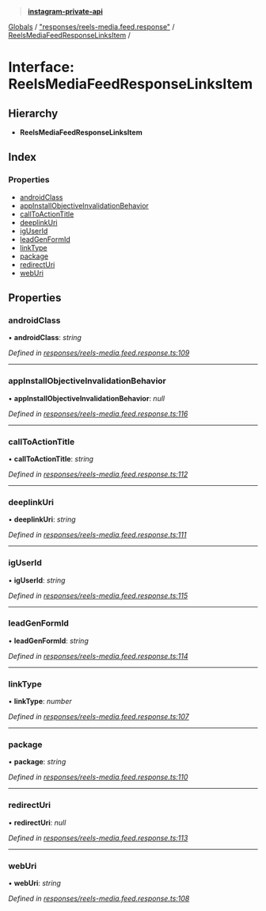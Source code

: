 > **[instagram-private-api](../README.md)**

[Globals](../README.md) / ["responses/reels-media.feed.response"](../modules/_responses_reels_media_feed_response_.md) / [ReelsMediaFeedResponseLinksItem](_responses_reels_media_feed_response_.reelsmediafeedresponselinksitem.md) /

# Interface: ReelsMediaFeedResponseLinksItem

## Hierarchy

* **ReelsMediaFeedResponseLinksItem**

## Index

### Properties

* [androidClass](_responses_reels_media_feed_response_.reelsmediafeedresponselinksitem.md#androidclass)
* [appInstallObjectiveInvalidationBehavior](_responses_reels_media_feed_response_.reelsmediafeedresponselinksitem.md#appinstallobjectiveinvalidationbehavior)
* [callToActionTitle](_responses_reels_media_feed_response_.reelsmediafeedresponselinksitem.md#calltoactiontitle)
* [deeplinkUri](_responses_reels_media_feed_response_.reelsmediafeedresponselinksitem.md#deeplinkuri)
* [igUserId](_responses_reels_media_feed_response_.reelsmediafeedresponselinksitem.md#iguserid)
* [leadGenFormId](_responses_reels_media_feed_response_.reelsmediafeedresponselinksitem.md#leadgenformid)
* [linkType](_responses_reels_media_feed_response_.reelsmediafeedresponselinksitem.md#linktype)
* [package](_responses_reels_media_feed_response_.reelsmediafeedresponselinksitem.md#package)
* [redirectUri](_responses_reels_media_feed_response_.reelsmediafeedresponselinksitem.md#redirecturi)
* [webUri](_responses_reels_media_feed_response_.reelsmediafeedresponselinksitem.md#weburi)

## Properties

###  androidClass

• **androidClass**: *string*

*Defined in [responses/reels-media.feed.response.ts:109](https://github.com/dilame/instagram-private-api/blob/173bc62/src/responses/reels-media.feed.response.ts#L109)*

___

###  appInstallObjectiveInvalidationBehavior

• **appInstallObjectiveInvalidationBehavior**: *null*

*Defined in [responses/reels-media.feed.response.ts:116](https://github.com/dilame/instagram-private-api/blob/173bc62/src/responses/reels-media.feed.response.ts#L116)*

___

###  callToActionTitle

• **callToActionTitle**: *string*

*Defined in [responses/reels-media.feed.response.ts:112](https://github.com/dilame/instagram-private-api/blob/173bc62/src/responses/reels-media.feed.response.ts#L112)*

___

###  deeplinkUri

• **deeplinkUri**: *string*

*Defined in [responses/reels-media.feed.response.ts:111](https://github.com/dilame/instagram-private-api/blob/173bc62/src/responses/reels-media.feed.response.ts#L111)*

___

###  igUserId

• **igUserId**: *string*

*Defined in [responses/reels-media.feed.response.ts:115](https://github.com/dilame/instagram-private-api/blob/173bc62/src/responses/reels-media.feed.response.ts#L115)*

___

###  leadGenFormId

• **leadGenFormId**: *string*

*Defined in [responses/reels-media.feed.response.ts:114](https://github.com/dilame/instagram-private-api/blob/173bc62/src/responses/reels-media.feed.response.ts#L114)*

___

###  linkType

• **linkType**: *number*

*Defined in [responses/reels-media.feed.response.ts:107](https://github.com/dilame/instagram-private-api/blob/173bc62/src/responses/reels-media.feed.response.ts#L107)*

___

###  package

• **package**: *string*

*Defined in [responses/reels-media.feed.response.ts:110](https://github.com/dilame/instagram-private-api/blob/173bc62/src/responses/reels-media.feed.response.ts#L110)*

___

###  redirectUri

• **redirectUri**: *null*

*Defined in [responses/reels-media.feed.response.ts:113](https://github.com/dilame/instagram-private-api/blob/173bc62/src/responses/reels-media.feed.response.ts#L113)*

___

###  webUri

• **webUri**: *string*

*Defined in [responses/reels-media.feed.response.ts:108](https://github.com/dilame/instagram-private-api/blob/173bc62/src/responses/reels-media.feed.response.ts#L108)*